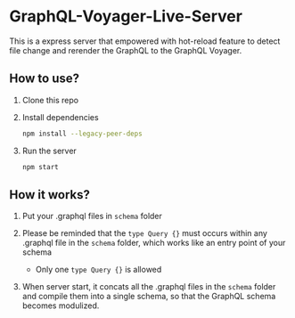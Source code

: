 # GraphQL-Voyager-Live-Server

This is a express server that empowered with hot-reload feature to detect file change and rerender the GraphQL to the GraphQL Voyager.

## How to use?

1. Clone this repo
2. Install dependencies

    ```bash
    npm install --legacy-peer-deps
    ```

3. Run the server

    ```bash
    npm start
    ```

## How it works?

1. Put your .graphql files in `schema` folder
2. Please be reminded that the `type Query {}` must occurs within any .graphql file in the `schema` folder, which works like an entry point of your schema

    - Only one `type Query {}` is allowed

3. When server start, it concats all the .graphql files in the `schema` folder and compile them into a single schema, so that the GraphQL schema becomes modulized.